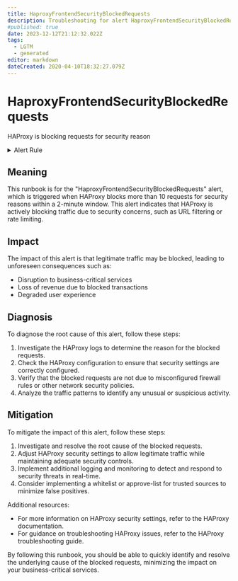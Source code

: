 ```yaml
---
title: HaproxyFrontendSecurityBlockedRequests
description: Troubleshooting for alert HaproxyFrontendSecurityBlockedRequests
#published: true
date: 2023-12-12T21:12:32.022Z
tags: 
  - LGTM
  - generated
editor: markdown
dateCreated: 2020-04-10T18:32:27.079Z
---
```


# HaproxyFrontendSecurityBlockedRequests

HAProxy is blocking requests for security reason

<details>
  <summary>Alert Rule</summary>

{{% rule "haproxy/haproxy-exporter-v1.yml" "HaproxyFrontendSecurityBlockedRequests" %}}

{{% comment %}}

```yaml
alert: HaproxyFrontendSecurityBlockedRequests
expr: sum by (frontend) (rate(haproxy_frontend_requests_denied_total[2m])) > 10
for: 2m
labels:
    severity: warning
annotations:
    summary: HAProxy frontend security blocked requests (instance {{ $labels.instance }})
    description: |-
        HAProxy is blocking requests for security reason
          VALUE = {{ $value }}
          LABELS = {{ $labels }}
    runbook: https://github.com/srerun/prometheus-alerts/blob/main/content/runbooks/haproxy-exporter-v1/HaproxyFrontendSecurityBlockedRequests.md

```

{{% /comment %}}

</details>


## Meaning

This runbook is for the "HaproxyFrontendSecurityBlockedRequests" alert, which is triggered when HAProxy blocks more than 10 requests for security reasons within a 2-minute window. This alert indicates that HAProxy is actively blocking traffic due to security concerns, such as URL filtering or rate limiting.

## Impact

The impact of this alert is that legitimate traffic may be blocked, leading to unforeseen consequences such as:

* Disruption to business-critical services
* Loss of revenue due to blocked transactions
* Degraded user experience

## Diagnosis

To diagnose the root cause of this alert, follow these steps:

1. Investigate the HAProxy logs to determine the reason for the blocked requests.
2. Check the HAProxy configuration to ensure that security settings are correctly configured.
3. Verify that the blocked requests are not due to misconfigured firewall rules or other network security policies.
4. Analyze the traffic patterns to identify any unusual or suspicious activity.

## Mitigation

To mitigate the impact of this alert, follow these steps:

1. Investigate and resolve the root cause of the blocked requests.
2. Adjust HAProxy security settings to allow legitimate traffic while maintaining adequate security controls.
3. Implement additional logging and monitoring to detect and respond to security threats in real-time.
4. Consider implementing a whitelist or approve-list for trusted sources to minimize false positives.

Additional resources:

* For more information on HAProxy security settings, refer to the HAProxy documentation.
* For guidance on troubleshooting HAProxy issues, refer to the HAProxy troubleshooting guide.

By following this runbook, you should be able to quickly identify and resolve the underlying cause of the blocked requests, minimizing the impact on your business-critical services.